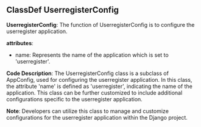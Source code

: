 ## ClassDef UserregisterConfig
**UserregisterConfig**: The function of UserregisterConfig is to configure the userregister application.

**attributes**: 
- name: Represents the name of the application which is set to 'userregister'.

**Code Description**: 
The UserregisterConfig class is a subclass of AppConfig, used for configuring the userregister application. In this class, the attribute 'name' is defined as 'userregister', indicating the name of the application. This class can be further customized to include additional configurations specific to the userregister application.

**Note**: 
Developers can utilize this class to manage and customize configurations for the userregister application within the Django project.
